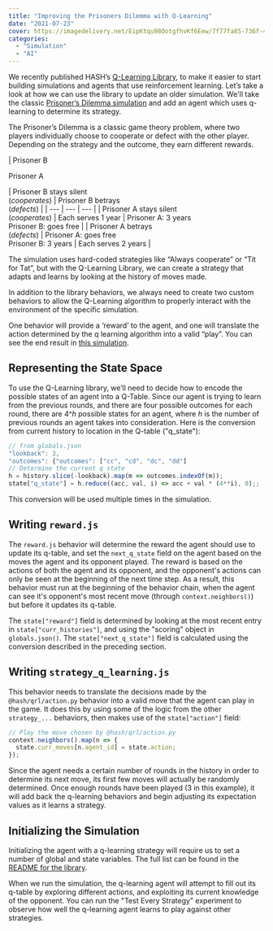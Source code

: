 ```yaml
---
title: "Improving the Prisoners Dilemma with Q-Learning"
date: "2021-07-23"
cover: https://imagedelivery.net/EipKtqu98OotgfhvKf6Eew/7f77fa85-736f-4a69-c56a-c6cef769e400/public
categories: 
  - "Simulation"
  - "AI"
---
```


We recently published HASH’s [Q-Learning Library](https://hash.ai/@hash/qrl), to make it easier to start building simulations and agents that use reinforcement learning. Let’s take a look at how we can use the library to update an older simulation. We'll take the classic [Prisoner’s Dilemma simulation](https://hash.ai/@hash/prisoners-dilemma) and add an agent which uses q-learning to determine its strategy.

The Prisoner’s Dilemma is a classic game theory problem, where two players individually choose to cooperate or defect with the other player. Depending on the strategy and the outcome, they earn different rewards.

| 
Prisoner B

  
Prisoner A

 | Prisoner B stays silent  
(_cooperates_) | Prisoner B betrays  
(_defects_) |
| --- | --- | --- |
| Prisoner A stays silent  
(_cooperates_) | Each serves 1 year | Prisoner A: 3 years  
Prisoner B: goes free |
| Prisoner A betrays  
(_defects_) | Prisoner A: goes free  
Prisoner B: 3 years | Each serves 2 years |

The simulation uses hard-coded strategies like “Always cooperate” or “Tit for Tat”, but with the Q-Learning Library, we can create a strategy that adapts and learns by looking at the history of moves made.

In addition to the library behaviors, we always need to create two custom behaviors to allow the Q-Learning algorithm to properly interact with the environment of the specific simulation.

One behavior will provide a ‘reward’ to the agent, and one will translate the action determined by the q learning algorithm into a valid “play”. You can see the end result in [this simulation](https://hash.ai/@hash/prisoners-dilemma-with-q-learning).

## Representing the State Space

To use the Q-Learning library, we’ll need to decide how to encode the possible states of an agent into a Q-Table. Since our agent is trying to learn from the previous rounds, and there are four possible outcomes for each round, there are 4^_h_ possible states for an agent, where _h_ is the number of previous rounds an agent takes into consideration. Here is the conversion from current history to location in the Q-table ("q\_state"):

```javascript
// from globals.json
"lookback": 3,
"outcomes": {"outcomes": ["cc", "cd", "dc", "dd"]
// Determine the current q state
h = history.slice(-lookback).map(m => outcomes.indexOf(m));
state["q_state"] = h.reduce((acc, val, i) => acc + val * (4**i), 0);;
```

This conversion will be used multiple times in the simulation.

## Writing `reward.js`

The `reward.js` behavior will determine the reward the agent should use to update its q-table, and set the `next_q_state` field on the agent based on the moves the agent and its opponent played. The reward is based on the actions of both the agent and its opponent, and the opponent's actions can only be seen at the beginning of the next time step. As a result, this behavior must run at the beginning of the behavior chain, when the agent can see it's opponent's most recent move (through `context.neighbors()`) but before it updates its q-table.

The `state["reward"]` field is determined by looking at the most recent entry in `state["curr_histories"]`, and using the "scoring" object in `globals.json()`. The `state["next_q_state"]` field is calculated using the conversion described in the preceding section.

## Writing `strategy_q_learning.js`

This behavior needs to translate the decisions made by the `@hash/qrl/action.py` behavior into a valid move that the agent can play in the game. It does this by using some of the logic from the other `strategy_...` behaviors, then makes use of the `state["action"]` field:

```javascript
// Play the move chosen by @hash/qrl/action.py
context.neighbors().map(n => {
  state.curr_moves[n.agent_id] = state.action;
});
```

Since the agent needs a certain number of rounds in the history in order to determine its next move, its first few moves will actually be randomly determined. Once enough rounds have been played (3 in this example), it will add back the q-learning behaviors and begin adjusting its expectation values as it learns a strategy.

## Initializing the Simulation

Initializing the agent with a q-learning strategy will require us to set a number of global and state variables. The full list can be found in the [README for the library](https://hash.ai/@hash/qrl).

When we run the simulation, the q-learning agent will attempt to fill out its q-table by exploring different actions, and exploiting its current knowledge of the opponent. You can run the "Test Every Strategy" experiment to observe how well the q-learning agent learns to play against other strategies.
